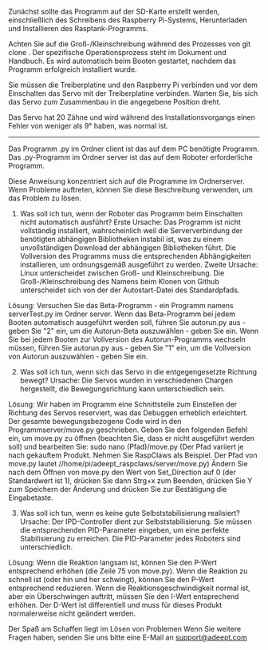 Zunächst sollte das Programm auf der SD-Karte erstellt werden, einschließlich des Schreibens des Raspberry Pi-Systems,
Herunterladen und Installieren des Rasptank-Programms.

Achten Sie auf die Groß-/Kleinschreibung während des Prozesses von git clone . Der spezifische Operationsprozess
steht im Dokument und Handbuch. Es wird automatisch beim Booten gestartet, nachdem das Programm erfolgreich installiert wurde.

Sie müssen die Treiberplatine und den Raspberry Pi verbinden und vor dem Einschalten das Servo mit der Treiberplatine verbinden.
Warten Sie, bis sich das Servo zum Zusammenbau in die angegebene Position dreht.

Das Servo hat 20 Zähne und wird während des Installationsvorgangs einen Fehler von weniger als 9° haben, was normal ist.

----------------------------------------------------------------------------------------------------------------------------

Das Programm .py im Ordner client ist das auf dem PC benötigte Programm.
Das .py-Programm im Ordner server ist das auf dem Roboter erforderliche Programm.

Diese Anweisung konzentriert sich auf die Programme im Ordnerserver. Wenn Probleme auftreten, können Sie diese Beschreibung verwenden, um das Problem zu lösen.


1. Was soll ich tun, wenn der Roboter das Programm beim Einschalten nicht automatisch ausführt?
Erste Ursache: Das Programm ist nicht vollständig installiert, wahrscheinlich weil die Serververbindung der benötigten abhängigen Bibliotheken instabil ist, was zu einem unvollständigen Download der abhängigen Bibliotheken führt. Die Vollversion des Programms muss die entsprechenden Abhängigkeiten installieren, um ordnungsgemäß ausgeführt zu werden.
Zweite Ursache: Linux unterscheidet zwischen Groß- und Kleinschreibung. Die Groß-/Kleinschreibung des Namens beim Klonen von Github unterscheidet sich von der der Autostart-Datei des Standardpfads.

Lösung: Versuchen Sie das Beta-Programm - ein Programm namens serverTest.py im Ordner server.
Wenn das Beta-Programm bei jedem Booten automatisch ausgeführt werden soll, führen Sie autorun.py aus - geben Sie "2" ein, um die Autorun-Beta auszuwählen - geben Sie ein.
Wenn Sie bei jedem Booten zur Vollversion des Autorun-Programms wechseln müssen, führen Sie autorun.py aus - geben Sie "1" ein, um die Vollversion von Autorun auszuwählen - geben Sie ein.


2. Was soll ich tun, wenn sich das Servo in die entgegengesetzte Richtung bewegt?
Ursache: Die Servos wurden in verschiedenen Chargen hergestellt, die Bewegungsrichtung kann unterschiedlich sein.

Lösung: Wir haben im Programm eine Schnittstelle zum Einstellen der Richtung des Servos reserviert, was das Debuggen erheblich erleichtert.
Der gesamte bewegungsbezogene Code wird in den Programmserver/move.py geschrieben.
Geben Sie den folgenden Befehl ein, um move.py zu öffnen (beachten Sie, dass er nicht ausgeführt werden soll) und bearbeiten Sie:
sudo nano (Pfad)/move.py
(Der Pfad variiert je nach gekauftem Produkt. Nehmen Sie RaspClaws als Beispiel. Der Pfad von move.py lautet //home/pi/adeept_raspclaws/server/move.py)
Ändern Sie nach dem Öffnen von move.py den Wert von Set_Direction auf 0 (der Standardwert ist 1), drücken Sie dann Strg+x zum Beenden, drücken Sie Y zum Speichern der Änderung und drücken Sie zur Bestätigung die Eingabetaste.


3. Was soll ich tun, wenn es keine gute Selbststabilisierung realisiert?
Ursache: Der IPD-Controller dient zur Selbststabilisierung. Sie müssen die entsprechenden PID-Parameter eingeben, um eine perfekte Stabilisierung zu erreichen. Die PID-Parameter jedes Roboters sind unterschiedlich.

Lösung: Wenn die Reaktion langsam ist, können Sie den P-Wert entsprechend erhöhen (die Zeile 75 von move.py). Wenn die Reaktion zu schnell ist (oder hin und her schwingt), können Sie den P-Wert entsprechend reduzieren.
Wenn die Reaktionsgeschwindigkeit normal ist, aber ein Überschwingen auftritt, müssen Sie den I-Wert entsprechend erhöhen.
Der D-Wert ist differentiell und muss für dieses Produkt normalerweise nicht geändert werden.

Der Spaß am Schaffen liegt im Lösen von Problemen
Wenn Sie weitere Fragen haben, senden Sie uns bitte eine E-Mail an support@adeept.com